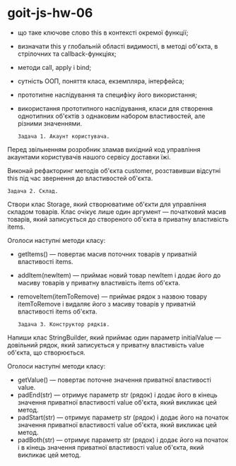 # goit-js-hw-06
* що таке ключове слово this в контексті окремої функції;
* визначати this у глобальній області видимості, в методі об'єкта, в стрілочних та callback-функціях;
* методи call, apply і bind;
* сутність ООП, поняття класа, екземпляра, інтерфейса;
* прототипне наслідування та специфіку його використання;
* використання прототипного наслідування, класи для створення однотипних об'єктів з однаковим набором властивостей, але різними значеннями.

      Задача 1. Акаунт користувача.
Перед звільненням розробник зламав вихідний код управління акаунтами користувачів нашого сервісу доставки їжі. 

Виконай рефакторинг методів об'єкта customer, розставивши відсутні this під час звернення до властивостей об'єкта.

    Задача 2. Склад.
Створи клас Storage, який створюватиме об'єкти для управління складом товарів. Клас очікує лише один аргумент — початковий масив товарів, який записується до створеного об'єкта в приватну властивість items.

Оголоси наступні методи класу:

* getItems() — повертає масив поточних товарів у приватній властивості items.
* addItem(newItem) — приймає новий товар newItem і додає його до масиву товарів у приватну властивість items об'єкта.
* removeItem(itemToRemove) — приймає рядок з назвою товару itemToRemove і видаляє його з масиву товарів у приватній властивості items об'єкта.

  
      Задача 3. Конструктор рядків.
Напиши клас StringBuilder, який приймає один параметр initialValue — довільний рядок, який записується у приватну властивість value об'єкта, що створюється.

Оголоси наступні методи класу:

* getValue() — повертає поточне значення приватної властивості value.
* padEnd(str) — отримує параметр str (рядок) і додає його в кінець значення приватної властивості value об'єкта, який викликає цей метод.
* padStart(str) — отримує параметр str (рядок) і додає його на початок значення приватної властивості value об'єкта, який викликає цей метод.
* padBoth(str) — отримує параметр str (рядок) і додає його на початок і в кінець значення приватної властивості value об'єкта, який викликає цей метод.
